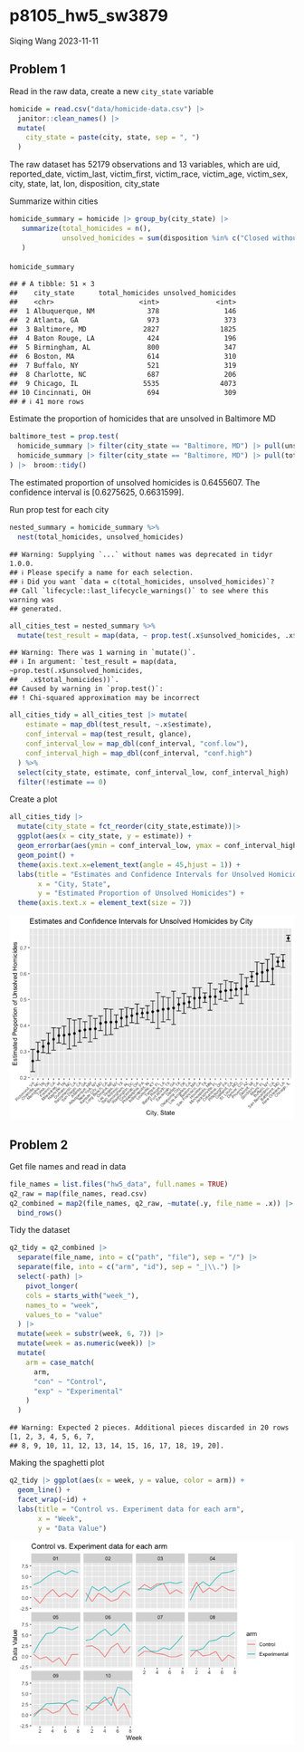 p8105_hw5_sw3879
================
Siqing Wang
2023-11-11

## Problem 1

Read in the raw data, create a new `city_state` variable

``` r
homicide = read.csv("data/homicide-data.csv") |> 
  janitor::clean_names() |> 
  mutate(
    city_state = paste(city, state, sep = ", ")
  )
```

The raw dataset has 52179 observations and 13 variables, which are uid,
reported_date, victim_last, victim_first, victim_race, victim_age,
victim_sex, city, state, lat, lon, disposition, city_state

Summarize within cities

``` r
homicide_summary = homicide |> group_by(city_state) |> 
   summarize(total_homicides = n(),
             unsolved_homicides = sum(disposition %in% c("Closed without arrest", "Open/No arrest"))
   )

homicide_summary
```

    ## # A tibble: 51 × 3
    ##    city_state      total_homicides unsolved_homicides
    ##    <chr>                     <int>              <int>
    ##  1 Albuquerque, NM             378                146
    ##  2 Atlanta, GA                 973                373
    ##  3 Baltimore, MD              2827               1825
    ##  4 Baton Rouge, LA             424                196
    ##  5 Birmingham, AL              800                347
    ##  6 Boston, MA                  614                310
    ##  7 Buffalo, NY                 521                319
    ##  8 Charlotte, NC               687                206
    ##  9 Chicago, IL                5535               4073
    ## 10 Cincinnati, OH              694                309
    ## # ℹ 41 more rows

Estimate the proportion of homicides that are unsolved in Baltimore MD

``` r
baltimore_test = prop.test(
  homicide_summary |> filter(city_state == "Baltimore, MD") |> pull(unsolved_homicides),
  homicide_summary |> filter(city_state == "Baltimore, MD") |> pull(total_homicides)
) |>  broom::tidy()
```

The estimated proportion of unsolved homicides is 0.6455607. The
confidence interval is \[0.6275625, 0.6631599\].

Run prop test for each city

``` r
nested_summary = homicide_summary %>%
  nest(total_homicides, unsolved_homicides)
```

    ## Warning: Supplying `...` without names was deprecated in tidyr 1.0.0.
    ## ℹ Please specify a name for each selection.
    ## ℹ Did you want `data = c(total_homicides, unsolved_homicides)`?
    ## Call `lifecycle::last_lifecycle_warnings()` to see where this warning was
    ## generated.

``` r
all_cities_test = nested_summary %>%
  mutate(test_result = map(data, ~ prop.test(.x$unsolved_homicides, .x$total_homicides)))
```

    ## Warning: There was 1 warning in `mutate()`.
    ## ℹ In argument: `test_result = map(data, ~prop.test(.x$unsolved_homicides,
    ##   .x$total_homicides))`.
    ## Caused by warning in `prop.test()`:
    ## ! Chi-squared approximation may be incorrect

``` r
all_cities_tidy = all_cities_test |> mutate(
    estimate = map_dbl(test_result, ~.x$estimate),
    conf_interval = map(test_result, glance),
    conf_interval_low = map_dbl(conf_interval, "conf.low"),
    conf_interval_high = map_dbl(conf_interval, "conf.high")
  ) %>%
  select(city_state, estimate, conf_interval_low, conf_interval_high) |> 
  filter(!estimate == 0)
```

Create a plot

``` r
all_cities_tidy |> 
  mutate(city_state = fct_reorder(city_state,estimate))|>
  ggplot(aes(x = city_state, y = estimate)) + 
  geom_errorbar(aes(ymin = conf_interval_low, ymax = conf_interval_high)) +
  geom_point() +
  theme(axis.text.x=element_text(angle = 45,hjust = 1)) +
  labs(title = "Estimates and Confidence Intervals for Unsolved Homicides by City",
       x = "City, State",
       y = "Estimated Proportion of Unsolved Homicides") +
  theme(axis.text.x = element_text(size = 7))
```

![](p8105_hw5_sw3879_files/figure-gfm/unnamed-chunk-6-1.png)<!-- -->

## Problem 2

Get file names and read in data

``` r
file_names = list.files("hw5_data", full.names = TRUE)
q2_raw = map(file_names, read.csv)
q2_combined = map2(file_names, q2_raw, ~mutate(.y, file_name = .x)) |> 
  bind_rows()
```

Tidy the dataset

``` r
q2_tidy = q2_combined |> 
  separate(file_name, into = c("path", "file"), sep = "/") |> 
  separate(file, into = c("arm", "id"), sep = "_|\\.") |> 
  select(-path) |> 
    pivot_longer(
    cols = starts_with("week_"),
    names_to = "week", 
    values_to = "value"  
  ) |> 
  mutate(week = substr(week, 6, 7)) |> 
  mutate(week = as.numeric(week)) |> 
  mutate(
    arm = case_match(
      arm,
      "con" ~ "Control",
      "exp" ~ "Experimental"
    )
  )
```

    ## Warning: Expected 2 pieces. Additional pieces discarded in 20 rows [1, 2, 3, 4, 5, 6, 7,
    ## 8, 9, 10, 11, 12, 13, 14, 15, 16, 17, 18, 19, 20].

Making the spaghetti plot

``` r
q2_tidy |> ggplot(aes(x = week, y = value, color = arm)) +
  geom_line() +
  facet_wrap(~id) +
  labs(title = "Control vs. Experiment data for each arm",
       x = "Week",
       y = "Data Value")
```

![](p8105_hw5_sw3879_files/figure-gfm/unnamed-chunk-9-1.png)<!-- -->
